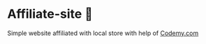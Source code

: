 # Affiliate-site :money_mouth_face:                                                                                                                                                                                                                                                                                                       
Simple website affiliated with local store
 with help of <a href="http://johnelder.com/">Codemy.com</a>
